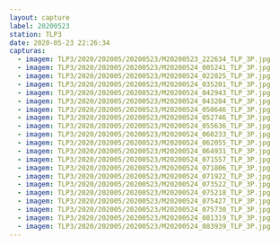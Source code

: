 ```yaml
---
layout: capture
label: 20200523
station: TLP3
date: 2020-05-23 22:26:34
capturas:
  - imagem: TLP3/2020/202005/20200523/M20200523_222634_TLP_3P.jpg
  - imagem: TLP3/2020/202005/20200523/M20200524_005241_TLP_3P.jpg
  - imagem: TLP3/2020/202005/20200523/M20200524_022825_TLP_3P.jpg
  - imagem: TLP3/2020/202005/20200523/M20200524_035201_TLP_3P.jpg
  - imagem: TLP3/2020/202005/20200523/M20200524_042943_TLP_3P.jpg
  - imagem: TLP3/2020/202005/20200523/M20200524_043204_TLP_3P.jpg
  - imagem: TLP3/2020/202005/20200523/M20200524_050646_TLP_3P.jpg
  - imagem: TLP3/2020/202005/20200523/M20200524_052746_TLP_3P.jpg
  - imagem: TLP3/2020/202005/20200523/M20200524_055636_TLP_3P.jpg
  - imagem: TLP3/2020/202005/20200523/M20200524_060233_TLP_3P.jpg
  - imagem: TLP3/2020/202005/20200523/M20200524_062055_TLP_3P.jpg
  - imagem: TLP3/2020/202005/20200523/M20200524_064931_TLP_3P.jpg
  - imagem: TLP3/2020/202005/20200523/M20200524_071557_TLP_3P.jpg
  - imagem: TLP3/2020/202005/20200523/M20200524_071806_TLP_3P.jpg
  - imagem: TLP3/2020/202005/20200523/M20200524_071922_TLP_3P.jpg
  - imagem: TLP3/2020/202005/20200523/M20200524_073522_TLP_3P.jpg
  - imagem: TLP3/2020/202005/20200523/M20200524_075218_TLP_3P.jpg
  - imagem: TLP3/2020/202005/20200523/M20200524_075427_TLP_3P.jpg
  - imagem: TLP3/2020/202005/20200523/M20200524_075730_TLP_3P.jpg
  - imagem: TLP3/2020/202005/20200523/M20200524_081319_TLP_3P.jpg
  - imagem: TLP3/2020/202005/20200523/M20200524_083939_TLP_3P.jpg
---
```

